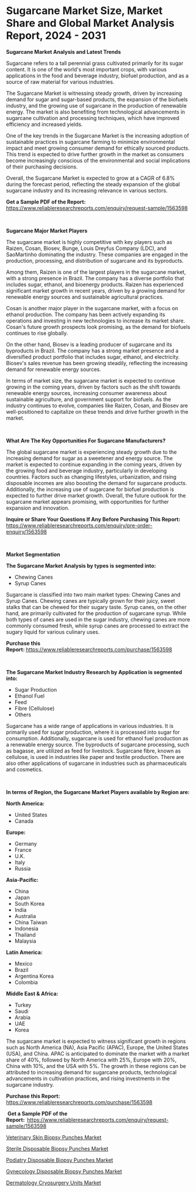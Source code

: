 <p><h1>Sugarcane Market Size, Market Share and Global Market Analysis Report, 2024 - 2031</h1></p><p><strong>Sugarcane Market Analysis and Latest Trends</strong></p>
<p><p>Sugarcane refers to a tall perennial grass cultivated primarily for its sugar content. It is one of the world's most important crops, with various applications in the food and beverage industry, biofuel production, and as a source of raw material for various industries.</p><p>The Sugarcane Market is witnessing steady growth, driven by increasing demand for sugar and sugar-based products, the expansion of the biofuels industry, and the growing use of sugarcane in the production of renewable energy. The market is also benefiting from technological advancements in sugarcane cultivation and processing techniques, which have improved efficiency and increased yields.</p><p>One of the key trends in the Sugarcane Market is the increasing adoption of sustainable practices in sugarcane farming to minimize environmental impact and meet growing consumer demand for ethically sourced products. This trend is expected to drive further growth in the market as consumers become increasingly conscious of the environmental and social implications of their purchasing decisions.</p><p>Overall, the Sugarcane Market is expected to grow at a CAGR of 6.8% during the forecast period, reflecting the steady expansion of the global sugarcane industry and its increasing relevance in various sectors.</p></p>
<p><strong>Get a Sample PDF of the Report:&nbsp;</strong> <a href="https://www.reliableresearchreports.com/enquiry/request-sample/1563598">https://www.reliableresearchreports.com/enquiry/request-sample/1563598</a></p>
<p>&nbsp;</p>
<p><strong>Sugarcane Major Market Players</strong></p>
<p><p>The sugarcane market is highly competitive with key players such as Raizen, Cosan, Biosev, Bunge, Louis Dreyfus Company (LDC), and SaoMartinho dominating the industry. These companies are engaged in the production, processing, and distribution of sugarcane and its byproducts.</p><p>Among them, Raizen is one of the largest players in the sugarcane market, with a strong presence in Brazil. The company has a diverse portfolio that includes sugar, ethanol, and bioenergy products. Raizen has experienced significant market growth in recent years, driven by a growing demand for renewable energy sources and sustainable agricultural practices.</p><p>Cosan is another major player in the sugarcane market, with a focus on ethanol production. The company has been actively expanding its operations and investing in new technologies to increase its market share. Cosan's future growth prospects look promising, as the demand for biofuels continues to rise globally.</p><p>On the other hand, Biosev is a leading producer of sugarcane and its byproducts in Brazil. The company has a strong market presence and a diversified product portfolio that includes sugar, ethanol, and electricity. Biosev's sales revenue has been growing steadily, reflecting the increasing demand for renewable energy sources.</p><p>In terms of market size, the sugarcane market is expected to continue growing in the coming years, driven by factors such as the shift towards renewable energy sources, increasing consumer awareness about sustainable agriculture, and government support for biofuels. As the industry continues to evolve, companies like Raizen, Cosan, and Biosev are well-positioned to capitalize on these trends and drive further growth in the market.</p></p>
<p>&nbsp;</p>
<p><strong>What Are The Key Opportunities For Sugarcane Manufacturers?</strong></p>
<p><p>The global sugarcane market is experiencing steady growth due to the increasing demand for sugar as a sweetener and energy source. The market is expected to continue expanding in the coming years, driven by the growing food and beverage industry, particularly in developing countries. Factors such as changing lifestyles, urbanization, and rising disposable incomes are also boosting the demand for sugarcane products. Additionally, the increasing use of sugarcane for biofuel production is expected to further drive market growth. Overall, the future outlook for the sugarcane market appears promising, with opportunities for further expansion and innovation.</p></p>
<p><strong>Inquire or Share Your Questions If Any Before Purchasing This Report:</strong> <a href="https://www.reliableresearchreports.com/enquiry/pre-order-enquiry/1563598">https://www.reliableresearchreports.com/enquiry/pre-order-enquiry/1563598</a></p>
<p>&nbsp;</p>
<p><strong>Market Segmentation</strong></p>
<p><strong>The Sugarcane Market Analysis by types is segmented into:</strong></p>
<p><ul><li>Chewing Canes</li><li>Syrup Canes</li></ul></p>
<p><p>Sugarcane is classified into two main market types: Chewing Canes and Syrup Canes. Chewing canes are typically grown for their juicy, sweet stalks that can be chewed for their sugary taste. Syrup canes, on the other hand, are primarily cultivated for the production of sugarcane syrup. While both types of canes are used in the sugar industry, chewing canes are more commonly consumed fresh, while syrup canes are processed to extract the sugary liquid for various culinary uses.</p></p>
<p><strong>Purchase this Report:&nbsp;</strong><a href="https://www.reliableresearchreports.com/purchase/1563598">https://www.reliableresearchreports.com/purchase/1563598</a></p>
<p>&nbsp;</p>
<p><strong>The Sugarcane Market Industry Research by Application is segmented into:</strong></p>
<p><ul><li>Sugar Production</li><li>Ethanol Fuel</li><li>Feed</li><li>Fibre (Cellulose)</li><li>Others</li></ul></p>
<p><p>Sugarcane has a wide range of applications in various industries. It is primarily used for sugar production, where it is processed into sugar for consumption. Additionally, sugarcane is used for ethanol fuel production as a renewable energy source. The byproducts of sugarcane processing, such as bagasse, are utilized as feed for livestock. Sugarcane fibre, known as cellulose, is used in industries like paper and textile production. There are also other applications of sugarcane in industries such as pharmaceuticals and cosmetics.</p></p>
<p>&nbsp;</p>
<p><strong>In terms of Region, the Sugarcane Market Players available by Region are:</strong></p>
<p>
    <p> <strong> North America: </strong>
        <ul>
            <li>United States</li>
            <li>Canada</li>
        </ul>
        </p> 
    <p> <strong> Europe: </strong>
        <ul>
            <li>Germany</li>
            <li>France</li>
            <li>U.K.</li>
            <li>Italy</li>
            <li>Russia</li>
        </ul>
        </p> 
    <p> <strong> Asia-Pacific: </strong>
        <ul>
            <li>China</li>
            <li>Japan</li>
            <li>South Korea</li>
            <li>India</li>
            <li>Australia</li>
            <li>China Taiwan</li>
            <li>Indonesia</li>
            <li>Thailand</li>
            <li>Malaysia</li>
        </ul>
        </p> 
    <p> <strong> Latin America: </strong>
        <ul>
            <li>Mexico</li>
            <li>Brazil</li>
            <li>Argentina Korea</li>
            <li>Colombia</li>
        </ul>
        </p> 
    <p> <strong> Middle East & Africa: </strong>
        <ul>
            <li>Turkey</li>
            <li>Saudi</li>
            <li>Arabia</li>
            <li>UAE</li>
            <li>Korea</li>
        </ul>
    </p>
    </p>
<p><p>The sugarcane market is expected to witness significant growth in regions such as North America (NA), Asia Pacific (APAC), Europe, the United States (USA), and China. APAC is anticipated to dominate the market with a market share of 40%, followed by North America with 25%, Europe with 20%, China with 10%, and the USA with 5%. The growth in these regions can be attributed to increasing demand for sugarcane products, technological advancements in cultivation practices, and rising investments in the sugarcane industry.</p></p>
<p><strong>Purchase this Report: </strong><a href="https://www.reliableresearchreports.com/purchase/1563598">https://www.reliableresearchreports.com/purchase/1563598</a></p>
<p>&nbsp;<strong>Get a Sample PDF of the Report:&nbsp;&nbsp;</strong><a href="https://www.reliableresearchreports.com/enquiry/request-sample/1563598">https://www.reliableresearchreports.com/enquiry/request-sample/1563598</a></p>
<p><strong></strong></p>
<p><p><a href="https://github.com/nicoletavirag/Market-Research-Report-List-1/blob/main/veterinary-skin-biopsy-punches-market.md">Veterinary Skin Biopsy Punches Market</a></p><p><a href="https://github.com/edytherolanlouisejk1miz0wig/Market-Research-Report-List-1/blob/main/sterile-disposable-biopsy-punches-market.md">Sterile Disposable Biopsy Punches Market</a></p><p><a href="https://github.com/peachesmcdowel1/Market-Research-Report-List-1/blob/main/podiatry-disposable-biopsy-punches-market.md">Podiatry Disposable Biopsy Punches Market</a></p><p><a href="https://github.com/redneck06/Market-Research-Report-List-1/blob/main/gynecology-disposable-biopsy-punches-market.md">Gynecology Disposable Biopsy Punches Market</a></p><p><a href="https://github.com/mauripalmi/Market-Research-Report-List-1/blob/main/dermatology-cryosurgery-units-market.md">Dermatology Cryosurgery Units Market</a></p></p>